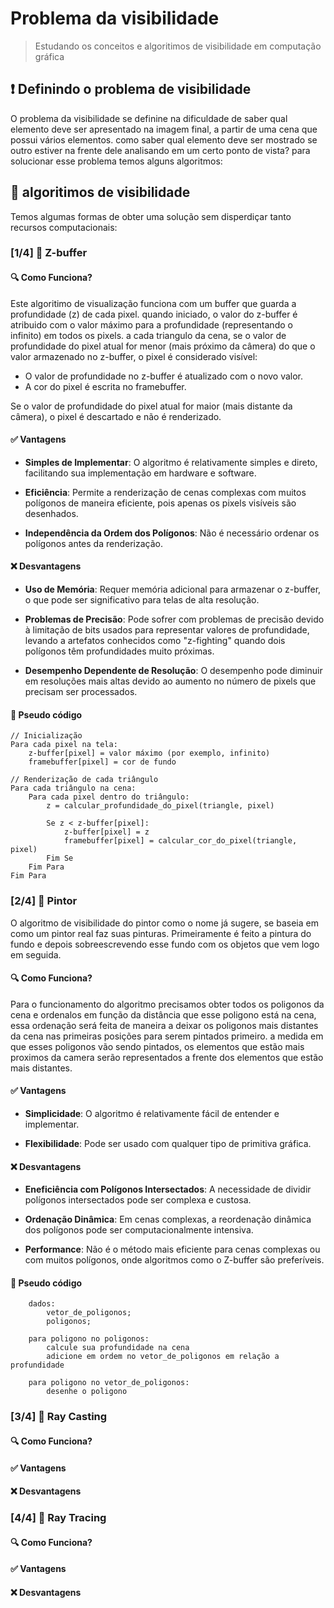 # Problema da visibilidade

> Estudando os conceitos e algoritimos de visibilidade em computação gráfica

## ❗ Definindo o problema de visibilidade

O problema da visibilidade se definine na dificuldade de saber qual elemento deve ser apresentado na imagem final, a partir de uma cena que possui vários elementos. como saber qual elemento deve ser mostrado se outro estiver na frente dele analisando em um certo ponto de vista? para solucionar esse problema temos alguns algoritmos:

## 🧩 algoritimos de visibilidade

Temos algumas formas de obter uma solução sem disperdiçar tanto recursos computacionais:

### [1/4] 📌 Z-buffer

#### 🔍 Como Funciona?

Este algoritimo de visualização funciona com um buffer que guarda a profundidade (z) de cada pixel. quando iniciado, o valor do z-buffer é atribuido com o valor máximo para a profundidade (representando o infinito) em todos os pixels. a cada triangulo da cena, se o valor de profundidade do pixel atual for menor (mais próximo da câmera) do que o valor armazenado no z-buffer, o pixel é considerado visível:
 - O valor de profundidade no z-buffer é atualizado com o novo valor.
 - A cor do pixel é escrita no framebuffer.
 
Se o valor de profundidade do pixel atual for maior (mais distante da câmera), o pixel é descartado e não é renderizado.

#### ✅ Vantagens

- **Simples de Implementar**: O algoritmo é relativamente simples e direto, facilitando sua implementação em hardware e software.

- **Eficiência**: Permite a renderização de cenas complexas com muitos polígonos de maneira eficiente, pois apenas os pixels visíveis são desenhados.

- **Independência da Ordem dos Polígonos**: Não é necessário ordenar os polígonos antes da renderização.

#### ❌ Desvantagens

- **Uso de Memória**: Requer memória adicional para armazenar o z-buffer, o que pode ser significativo para telas de alta resolução.

- **Problemas de Precisão**: Pode sofrer com problemas de precisão devido à limitação de bits usados para representar valores de profundidade, levando a artefatos conhecidos como "z-fighting" quando dois polígonos têm profundidades muito próximas.

- **Desempenho Dependente de Resolução**: O desempenho pode diminuir em resoluções mais altas devido ao aumento no número de pixels que precisam ser processados.

#### 📝 Pseudo código

```
// Inicialização
Para cada pixel na tela:
    z-buffer[pixel] = valor máximo (por exemplo, infinito)
    framebuffer[pixel] = cor de fundo

// Renderização de cada triângulo
Para cada triângulo na cena:
    Para cada pixel dentro do triângulo:
        z = calcular_profundidade_do_pixel(triangle, pixel)

        Se z < z-buffer[pixel]:
            z-buffer[pixel] = z
            framebuffer[pixel] = calcular_cor_do_pixel(triangle, pixel)
        Fim Se
    Fim Para
Fim Para
```

### [2/4] 📌 Pintor

O algoritmo de visibilidade do pintor como o nome já sugere, se baseia em como um pintor real faz suas pinturas. Primeiramente é feito a pintura do fundo e depois sobreescrevendo esse fundo com os objetos que vem logo em seguida.

#### 🔍 Como Funciona?

Para o funcionamento do algoritmo precisamos obter todos os poligonos da cena e ordenalos em função da distância que esse poligono está na cena, essa ordenação será feita de maneira a deixar os poligonos mais distantes da cena nas primeiras posições para serem pintados primeiro. a medida em que esses poligonos vão sendo pintados, os elementos que estão mais proximos da camera serão representados a frente dos elementos que estão mais distantes.

#### ✅ Vantagens

- **Simplicidade**: O algoritmo é relativamente fácil de entender e implementar.

- **Flexibilidade**: Pode ser usado com qualquer tipo de primitiva gráfica.

#### ❌ Desvantagens

- **Eneficiência com Polígonos Intersectados**: A necessidade de dividir polígonos intersectados pode ser complexa e custosa.

- **Ordenação Dinâmica**: Em cenas complexas, a reordenação dinâmica dos polígonos pode ser computacionalmente intensiva.

- **Performance**: Não é o método mais eficiente para cenas complexas ou com muitos polígonos, onde algoritmos como o Z-buffer são preferíveis.

#### 📝 Pseudo código

```
    dados:
        vetor_de_poligonos;
        poligonos;

    para poligono no poligonos:
        calcule sua profundidade na cena
        adicione em ordem no vetor_de_poligonos em relação a profundidade

    para poligono no vetor_de_poligonos:
        desenhe o poligono
```

### [3/4] 📌 Ray Casting



#### 🔍 Como Funciona?

#### ✅ Vantagens

#### ❌ Desvantagens

### [4/4] 📌 Ray Tracing

#### 🔍 Como Funciona?

#### ✅ Vantagens

#### ❌ Desvantagens
